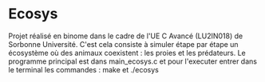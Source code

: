 # Ecosys

Projet réalisé en binome dans le cadre de l'UE C Avancé (LU2IN018) de Sorbonne Université. C'est cela consiste à simuler étape par étape un écosystème où des animaux coexistent : les proies et les prédateurs.
Le programme principal est dans main_ecosys.c et pour l'executer entrer dans le terminal les commandes : make et ./ecosys

